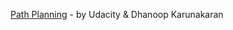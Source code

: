 
[Path Planning](https://medium.com/intro-to-artificial-intelligence/path-planning-project-udacitys-self-driving-car-nanodegree-be1f531cc4f7) - by Udacity & Dhanoop Karunakaran  
